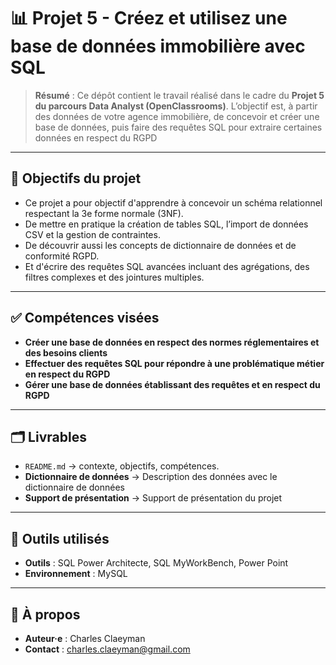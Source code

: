 # 📊 Projet 5 - Créez et utilisez une base de données immobilière avec SQL

> **Résumé** : Ce dépôt contient le travail réalisé dans le cadre du **Projet 5 du parcours Data Analyst (OpenClassrooms)**.
> L’objectif est, à partir des données de votre agence immobilière, de concevoir et créer une base de données, puis faire des requêtes SQL pour extraire certaines données en respect du RGPD 

---

## 🎯 Objectifs du projet
- Ce projet a pour objectif d'apprendre à concevoir un schéma relationnel respectant la 3e forme normale (3NF).
- De mettre en pratique la création de tables SQL, l’import de données CSV et la gestion de contraintes.
- De découvrir aussi les concepts de dictionnaire de données et de conformité RGPD.
- Et d'écrire des requêtes SQL avancées incluant des agrégations, des filtres complexes et des jointures multiples.

---

## ✅ Compétences visées
- **Créer une base de données en respect des normes réglementaires et des besoins clients**
- **Effectuer des requêtes SQL pour répondre à une problématique métier en respect du RGPD**
- **Gérer une base de données établissant des requêtes et en respect du RGPD**

---

## 🗂️ Livrables
- `README.md` → contexte, objectifs, compétences.  
- **Dictionnaire de données** → Description des données avec le dictionnaire de données
- **Support de présentation** → Support de présentation du projet

---

## 🧰 Outils utilisés
- **Outils** : SQL Power Architecte, SQL MyWorkBench, Power Point
- **Environnement** : MySQL
---

## 👤 À propos
- **Auteur·e** : Charles Claeyman
- **Contact** : charles.claeyman@gmail.com
